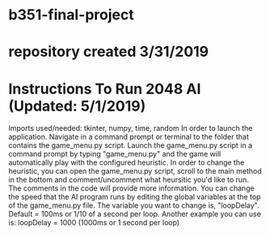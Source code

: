 # b351-final-project
# repository created 3/31/2019

# Instructions To Run 2048 AI (Updated: 5/1/2019)
Imports used/needed: tkinter, numpy, time, random
In order to launch the application. Navigate in a command prompt or terminal to the folder that contains the game_menu.py script.
Launch the game_menu.py script in a command prompt by typing "game_menu.py" and the game will automatically play with the configured heuristic.
In order to change the heuristic, you can open the game_menu.py script, scroll to the main method in the bottom and comment/uncomment what heursitic you'd like to run. The comments in the code will provide more information.
You can change the speed that the AI program runs by editing the global variables at the top of the game_menu.py file. The variable you want to change is, "loopDelay". Default = 100ms or 1/10 of a second per loop. Another example you can use is: loopDelay = 1000 (1000ms or 1 second per loop)
